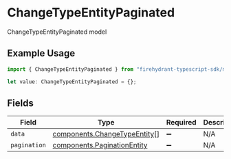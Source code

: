 # ChangeTypeEntityPaginated

ChangeTypeEntityPaginated model

## Example Usage

```typescript
import { ChangeTypeEntityPaginated } from "firehydrant-typescript-sdk/models/components";

let value: ChangeTypeEntityPaginated = {};
```

## Fields

| Field                                                                        | Type                                                                         | Required                                                                     | Description                                                                  |
| ---------------------------------------------------------------------------- | ---------------------------------------------------------------------------- | ---------------------------------------------------------------------------- | ---------------------------------------------------------------------------- |
| `data`                                                                       | [components.ChangeTypeEntity](../../models/components/changetypeentity.md)[] | :heavy_minus_sign:                                                           | N/A                                                                          |
| `pagination`                                                                 | [components.PaginationEntity](../../models/components/paginationentity.md)   | :heavy_minus_sign:                                                           | N/A                                                                          |